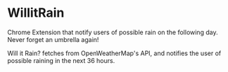 # WillitRain
Chrome Extension that notify users of possible rain on the following day. Never forget an umbrella again!

Will it Rain? fetches from OpenWeatherMap's API, and notifies the user of possible raining in the next 36 hours. 
